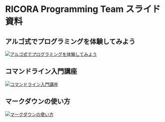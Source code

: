 # RICORA Programming Team スライド資料

## アルゴ式でプログラミングを体験してみよう

<a href="https://alg-slides.tus-ricora.com/algo-method.html"><img src="https://alg-slides.tus-ricora.com/algo-method.png" alt="アルゴ式でプログラミングを体験してみよう"></a>

## コマンドライン入門講座

<a href="https://alg-slides.tus-ricora.com/cui.html"><img src="https://alg-slides.tus-ricora.com/cui.png" alt="コマンドライン入門講座"></a>

## マークダウンの使い方

<a href="https://alg-slides.tus-ricora.com/md.html"><img src="https://alg-slides.tus-ricora.com/md.png" alt="マークダウンの使い方"></a>
